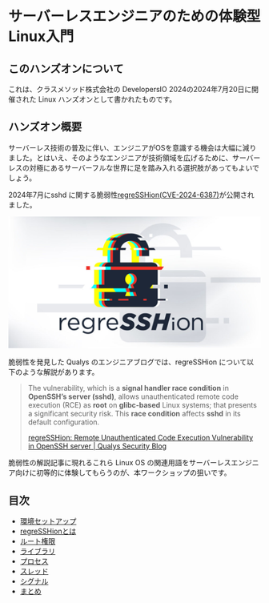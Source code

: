 # サーバーレスエンジニアのための体験型Linux入門

## このハンズオンについて

これは、クラスメソッド株式会社の DevelopersIO 2024の2024年7月20日に開催された Linux ハンズオンとして書かれたものです。

## ハンズオン概要

サーバーレス技術の普及に伴い、エンジニアがOSを意識する機会は大幅に減りました。とはいえ、そのようなエンジニアが技術領域を広げるために、サーバーレスの対極にあるサーバーフルな世界に足を踏み入れる選択肢があってもよいでしょう。

2024年7月にsshd に関する脆弱性[regreSSHion(CVE-2024-6387)](https://unit42.paloaltonetworks.com/threat-brief-cve-2024-6387-openssh/)が公開されました。

![](Q-regreSSHion.jpg)


脆弱性を発見した Qualys のエンジニアブログでは、regreSSHion について以下のような解説があります。

> The vulnerability, which is a **signal handler race condition** in **OpenSSH’s server (sshd)**, allows unauthenticated remote code execution (RCE) as **root** on **glibc-based** Linux systems; that presents a significant security risk. This **race condition** affects **sshd** in its default configuration.
>
> [regreSSHion: Remote Unauthenticated Code Execution Vulnerability in OpenSSH server | Qualys Security Blog](https://blog.qualys.com/vulnerabilities-threat-research/2024/07/01/regresshion-remote-unauthenticated-code-execution-vulnerability-in-openssh-server)

脆弱性の解説記事に現れるこれら Linux OS の関連用語をサーバーレスエンジニア向けに初等的に体験してもらうのが、本ワークショップの狙いです。

## 目次

- [環境セットアップ](setup/README.md)
- [regreSSHionとは](regresshion/README.md)
- [ルート権限](root/README.md)
- [ライブラリ](library/README.md)
- [プロセス](process/README.md)
- [スレッド](thread/README.md)
- [シグナル](signal/README.md)
- [まとめ](summary/README.md)
